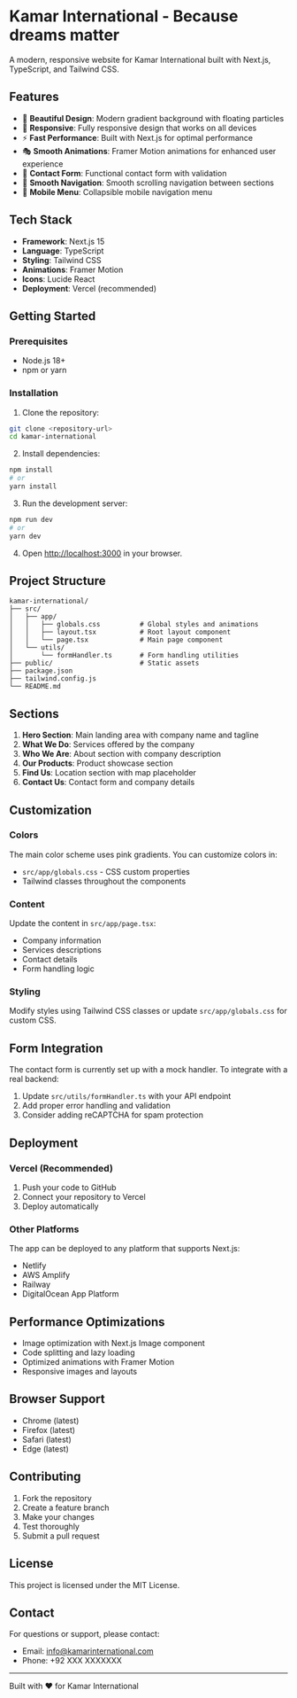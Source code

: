 # Kamar International - Because dreams matter

A modern, responsive website for Kamar International built with Next.js, TypeScript, and Tailwind CSS.

## Features

- 🎨 **Beautiful Design**: Modern gradient background with floating particles
- 📱 **Responsive**: Fully responsive design that works on all devices
- ⚡ **Fast Performance**: Built with Next.js for optimal performance
- 🎭 **Smooth Animations**: Framer Motion animations for enhanced user experience
- 📝 **Contact Form**: Functional contact form with validation
- 🧭 **Smooth Navigation**: Smooth scrolling navigation between sections
- 📱 **Mobile Menu**: Collapsible mobile navigation menu

## Tech Stack

- **Framework**: Next.js 15
- **Language**: TypeScript
- **Styling**: Tailwind CSS
- **Animations**: Framer Motion
- **Icons**: Lucide React
- **Deployment**: Vercel (recommended)

## Getting Started

### Prerequisites

- Node.js 18+
- npm or yarn

### Installation

1. Clone the repository:

```bash
git clone <repository-url>
cd kamar-international
```

2. Install dependencies:

```bash
npm install
# or
yarn install
```

3. Run the development server:

```bash
npm run dev
# or
yarn dev
```

4. Open [http://localhost:3000](http://localhost:3000) in your browser.

## Project Structure

```
kamar-international/
├── src/
│   ├── app/
│   │   ├── globals.css          # Global styles and animations
│   │   ├── layout.tsx           # Root layout component
│   │   └── page.tsx             # Main page component
│   └── utils/
│       └── formHandler.ts       # Form handling utilities
├── public/                      # Static assets
├── package.json
├── tailwind.config.js
└── README.md
```

## Sections

1. **Hero Section**: Main landing area with company name and tagline
2. **What We Do**: Services offered by the company
3. **Who We Are**: About section with company description
4. **Our Products**: Product showcase section
5. **Find Us**: Location section with map placeholder
6. **Contact Us**: Contact form and company details

## Customization

### Colors

The main color scheme uses pink gradients. You can customize colors in:

- `src/app/globals.css` - CSS custom properties
- Tailwind classes throughout the components

### Content

Update the content in `src/app/page.tsx`:

- Company information
- Services descriptions
- Contact details
- Form handling logic

### Styling

Modify styles using Tailwind CSS classes or update `src/app/globals.css` for custom CSS.

## Form Integration

The contact form is currently set up with a mock handler. To integrate with a real backend:

1. Update `src/utils/formHandler.ts` with your API endpoint
2. Add proper error handling and validation
3. Consider adding reCAPTCHA for spam protection

## Deployment

### Vercel (Recommended)

1. Push your code to GitHub
2. Connect your repository to Vercel
3. Deploy automatically

### Other Platforms

The app can be deployed to any platform that supports Next.js:

- Netlify
- AWS Amplify
- Railway
- DigitalOcean App Platform

## Performance Optimizations

- Image optimization with Next.js Image component
- Code splitting and lazy loading
- Optimized animations with Framer Motion
- Responsive images and layouts

## Browser Support

- Chrome (latest)
- Firefox (latest)
- Safari (latest)
- Edge (latest)

## Contributing

1. Fork the repository
2. Create a feature branch
3. Make your changes
4. Test thoroughly
5. Submit a pull request

## License

This project is licensed under the MIT License.

## Contact

For questions or support, please contact:

- Email: info@kamarinternational.com
- Phone: +92 XXX XXXXXXX

---

Built with ❤️ for Kamar International
